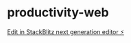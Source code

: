 # productivity-web

[Edit in StackBlitz next generation editor ⚡️](https://stackblitz.com/~/github.com/DevMatei/productivity-web)
